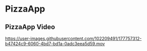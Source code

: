 # PizzaApp

## PizzaApp Video 

 https://user-images.githubusercontent.com/102209491/177757312-b47424c9-6060-4bd7-bd1a-0adc3eea5d59.mov

